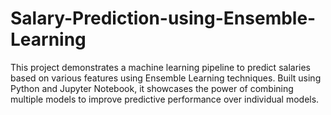 # Salary-Prediction-using-Ensemble-Learning
This project demonstrates a machine learning pipeline to predict salaries based on various features using Ensemble Learning techniques. Built using Python and Jupyter Notebook, it showcases the power of combining multiple models to improve predictive performance over individual models.  
